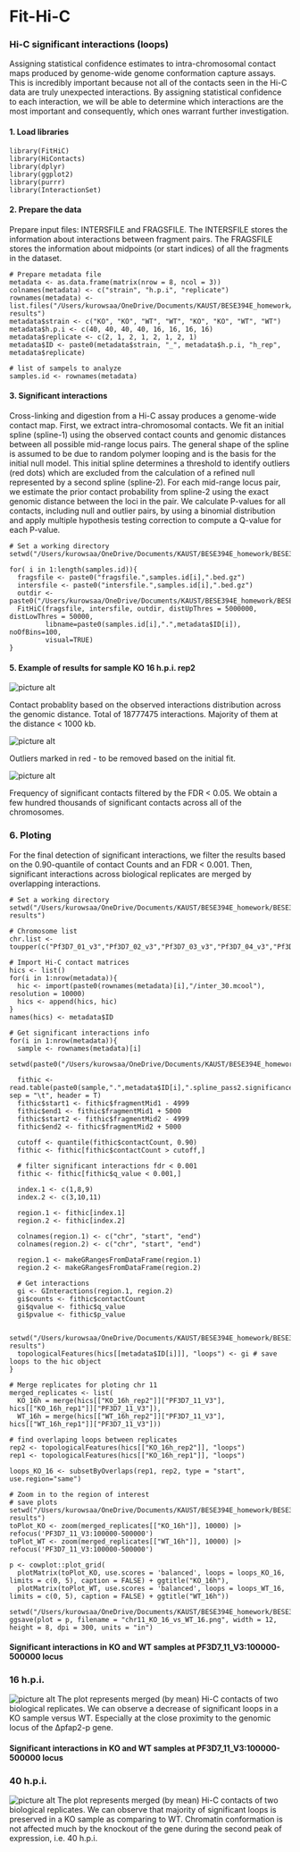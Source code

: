 # Fit-Hi-C 
### Hi-C significant interactions (loops)
Assigning statistical confidence estimates to intra-chromosomal contact maps produced by genome-wide genome conformation capture assays. This is incredibly important because not all of the contacts seen in the Hi-C data are truly unexpected interactions. By assigning statistical confidence to each interaction, we will be able to determine which interactions are the most important and consequently, which ones warrant further investigation.

#### 1. Load libraries
```
library(FitHiC)
library(HiContacts)
library(dplyr)
library(ggplot2)
library(purrr)
library(InteractionSet)
```

#### 2. Prepare the data
Prepare input files: INTERSFILE and FRAGSFILE. The INTERSFILE stores the information about interactions between fragment pairs. The FRAGSFILE stores the information about midpoints (or start indices) of all the fragments in the dataset. 
```
# Prepare metadata file
metadata <- as.data.frame(matrix(nrow = 8, ncol = 3))
colnames(metadata) <- c("strain", "h.p.i", "replicate")
rownames(metadata) <- list.files("/Users/kurowsaa/OneDrive/Documents/KAUST/BESE394E_homework/BESE394E_course/FINAL/hic-results")
metadata$strain <- c("KO", "KO", "WT", "WT", "KO", "KO", "WT", "WT")
metadata$h.p.i <- c(40, 40, 40, 40, 16, 16, 16, 16)
metadata$replicate <- c(2, 1, 2, 1, 2, 1, 2, 1)
metadata$ID <- paste0(metadata$strain, "_", metadata$h.p.i, "h_rep", metadata$replicate)

# list of sampels to analyze
samples.id <- rownames(metadata)
```

#### 3. Significant interactions
Cross-linking and digestion from a Hi-C assay produces a genome-wide contact map. First, we extract intra-chromosomal contacts. We fit an initial spline (spline-1) using the observed contact counts and genomic distances between all possible mid-range locus pairs. The general shape of the spline is assumed to be due to random polymer looping and is the basis for the initial null model. This initial spline determines a threshold to identify outliers (red dots) which are excluded from the calculation of a refined null represented by a second spline (spline-2). For each mid-range locus pair, we estimate the prior contact probability from spline-2 using the exact genomic distance between the loci in the pair. We calculate P-values for all contacts, including null and outlier pairs, by using a binomial distribution and apply multiple hypothesis testing correction to compute a Q-value for each P-value.
```
# Set a working directory
setwd("/Users/kurowsaa/OneDrive/Documents/KAUST/BESE394E_homework/BESE394E_course/FINAL/FitHiC/Input")

for( i in 1:length(samples.id)){
  fragsfile <- paste0("fragsfile.",samples.id[i],".bed.gz")
  intersfile <- paste0("intersfile.",samples.id[i],".bed.gz")
  outdir <- paste0("/Users/kurowsaa/OneDrive/Documents/KAUST/BESE394E_homework/BESE394E_course/FINAL/FitHiC/Results/",samples.id[i])
  FitHiC(fragsfile, intersfile, outdir, distUpThres = 5000000, distLowThres = 50000,
         libname=paste0(samples.id[i],".",metadata$ID[i]), noOfBins=100,
         visual=TRUE)
}
```

#### 5. Example of results for sample KO 16 h.p.i. rep2
![picture alt](./content/imag/SRR19611538.KO_16h_rep2.fithic_pass1.png)

Contact probablity based on the observed interactions distribution across the genomic distance. Total of 18777475 interactions. Majority of them at the distance < 1000 kb.

![picture alt](./content/imag/SRR19611538.KO_16h_rep2.spline_pass1.extractOutliers.png)

Outliers marked in red - to be removed based on the initial fit. 

![picture alt](./content/imag/SRR19611538.KO_16h_rep2.spline_pass2.qplot.png)

Frequency of significant contacts filtered by the FDR < 0.05. We obtain a few hundred thousands of significant contacts across all of the chromosomes.


### 6. Ploting
For the final detection of significant interactions, we filter the results based on the 0.90-quantile of contact Counts and an FDR < 0.001. Then, significant interactions across biological replicates are merged by overlapping interactions.
```
# Set a working directory
setwd("/Users/kurowsaa/OneDrive/Documents/KAUST/BESE394E_homework/BESE394E_course/FINAL/hic-results")

# Chromosome list
chr.list <- toupper(c("Pf3D7_01_v3","Pf3D7_02_v3","Pf3D7_03_v3","Pf3D7_04_v3","Pf3D7_05_v3","Pf3D7_06_v3","Pf3D7_07_v3","Pf3D7_08_v3","Pf3D7_09_v3","Pf3D7_10_v3","Pf3D7_11_v3","Pf3D7_12_v3","Pf3D7_13_v3","Pf3D7_14_v3"))

# Import Hi-C contact matrices
hics <- list()
for(i in 1:nrow(metadata)){
  hic <- import(paste0(rownames(metadata)[i],"/inter_30.mcool"), resolution = 10000)
  hics <- append(hics, hic)
}
names(hics) <- metadata$ID

# Get significant interactions info
for(i in 1:nrow(metadata)){
  sample <- rownames(metadata)[i]
  setwd(paste0("/Users/kurowsaa/OneDrive/Documents/KAUST/BESE394E_homework/BESE394E_course/FINAL/FitHiC/Results/",sample))

  fithic <- read.table(paste0(sample,".",metadata$ID[i],".spline_pass2.significances.txt.gz"), sep = "\t", header = T)
  fithic$start1 <- fithic$fragmentMid1 - 4999
  fithic$end1 <- fithic$fragmentMid1 + 5000
  fithic$start2 <- fithic$fragmentMid2 - 4999
  fithic$end2 <- fithic$fragmentMid2 + 5000

  cutoff <- quantile(fithic$contactCount, 0.90)
  fithic <- fithic[fithic$contactCount > cutoff,]
  
  # filter significant interactions fdr < 0.001
  fithic <- fithic[fithic$q_value < 0.001,]

  index.1 <- c(1,8,9)
  index.2 <- c(3,10,11)
  
  region.1 <- fithic[index.1]
  region.2 <- fithic[index.2]
  
  colnames(region.1) <- c("chr", "start", "end")
  colnames(region.2) <- c("chr", "start", "end")
  
  region.1 <- makeGRangesFromDataFrame(region.1)
  region.2 <- makeGRangesFromDataFrame(region.2)
  
  # Get interactions  
  gi <- GInteractions(region.1, region.2)
  gi$counts <- fithic$contactCount
  gi$qvalue <- fithic$q_value
  gi$pvalue <- fithic$p_value
  
  setwd("/Users/kurowsaa/OneDrive/Documents/KAUST/BESE394E_homework/BESE394E_course/FINAL/hic-results")
  topologicalFeatures(hics[[metadata$ID[i]]], "loops") <- gi # save loops to the hic object 
}

# Merge replicates for ploting chr 11
merged_replicates <- list(
  KO_16h = merge(hics[["KO_16h_rep2"]]["PF3D7_11_V3"], hics[["KO_16h_rep1"]]["PF3D7_11_V3"]),
  WT_16h = merge(hics[["WT_16h_rep2"]]["PF3D7_11_V3"], hics[["WT_16h_rep1"]]["PF3D7_11_V3"]))

# find overlaping loops between replicates 
rep2 <- topologicalFeatures(hics[["KO_16h_rep2"]], "loops")
rep1 <- topologicalFeatures(hics[["KO_16h_rep1"]], "loops")

loops_KO_16 <- subsetByOverlaps(rep1, rep2, type = "start", use.region="same")

# Zoom in to the region of interest
# save plots
setwd("/Users/kurowsaa/OneDrive/Documents/KAUST/BESE394E_homework/BESE394E_course/FINAL/hic-results")
toPlot_KO <- zoom(merged_replicates[["KO_16h"]], 10000) |> refocus('PF3D7_11_V3:100000-500000')
toPlot_WT <- zoom(merged_replicates[["WT_16h"]], 10000) |> refocus('PF3D7_11_V3:100000-500000')

p <- cowplot::plot_grid(
  plotMatrix(toPlot_KO, use.scores = 'balanced', loops = loops_KO_16, limits = c(0, 5), caption = FALSE) + ggtitle("KO_16h"),
  plotMatrix(toPlot_WT, use.scores = 'balanced', loops = loops_WT_16, limits = c(0, 5), caption = FALSE) + ggtitle("WT_16h"))

setwd("/Users/kurowsaa/OneDrive/Documents/KAUST/BESE394E_homework/BESE394E_course/FINAL/plots/loops")
ggsave(plot = p, filename = "chr11_KO_16_vs_WT_16.png", width = 12, height = 8, dpi = 300, units = "in")

```
#### Significant interactions in KO and WT samples at PF3D7_11_V3:100000-500000 locus
### 16 h.p.i.
![picture alt](./content/imag/chr11_KO_16_vs_WT_16.png)
The plot represents merged (by mean) Hi-C contacts of two biological replicates. We can observe a decrease of significant loops in a KO sample versus WT. Especially at the close proximity to the genomic locus of the Δpfap2-p gene. 

#### Significant interactions in KO and WT samples at PF3D7_11_V3:100000-500000 locus
### 40 h.p.i.
![picture alt](./content/imag/chr11_KO_40_vs_WT_40.png)
The plot represents merged (by mean) Hi-C contacts of two biological replicates. We can observe that majority of significant loops is preserved in a KO sample as comparing to WT. Chromatin conformation is not affected much by the knockout of the gene during the second peak of expression, i.e. 40 h.p.i.

